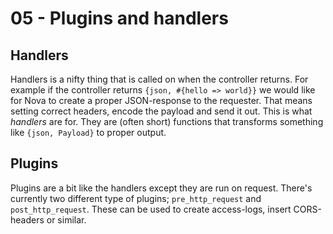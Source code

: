 # 05 - Plugins and handlers

## Handlers

Handlers is a nifty thing that is called on when the controller returns. For example if the controller returns
`{json, #{hello => world}}` we would like for Nova to create a proper JSON-response to the requester. That means setting correct
headers, encode the payload and send it out. This is what _handlers_ are for. They are (often short) functions that transforms something like
`{json, Payload}` to proper output.

## Plugins

Plugins are a bit like the handlers except they are run on request. There's currently two different type of plugins; `pre_http_request` and `post_http_request`.
These can be used to create access-logs, insert CORS-headers or similar.
